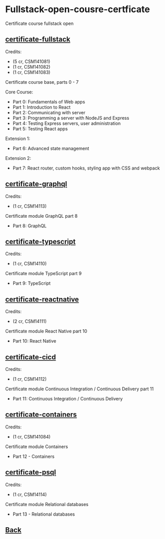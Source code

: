 # Fullstack-open-cousre-certficate

Certificate course fullstack open

## [certificate-fullstack](./certificate-fullstack.png)

Credits:

- (5 cr, CSM141081)
- (1 cr, CSM141082)
- (1 cr, CSM141083)

Certificate course base, parts 0 - 7

Core Course:

- Part 0: Fundamentals of Web apps
- Part 1: Introduction to React
- Part 2: Communicating with server
- Part 3: Programming a server with NodeJS and Express
- Part 4: Testing Express servers, user administration
- Part 5: Testing React apps

Extension 1:

- Part 6: Advanced state management

Extension 2:

- Part 7: React router, custom hooks, styling app with CSS and webpack

## [certificate-graphql](./certificate-graphql.png)

Credits:

- (1 cr, CSM14113)

Certificate module GraphQL part 8

- Part 8: GraphQL

## [certificate-typescript](./certificate-typescript.png)

Credits:

- (1 cr, CSM14110)

Certificate module TypeScript part 9

- Part 9: TypeScript

## [certificate-reactnative](./certificate-reactnative.png)

Credits:

- (2 cr, CSM14111)

Certificate module React Native part 10

- Part 10: React Native

## [certificate-cicd](./certificate-cicd.png)

Credits:

- (1 cr, CSM14112)

Certificate module Continuous Integration / Continuous Delivery part 11

- Part 11: Continuous Integration / Continuous Delivery

## [certificate-containers](./certificate-containers.png)

Credits:

- (1 cr, CSM141084)

Certificate module Containers

- Part 12 - Containers

## [certificate-psql](./certificate-psql.png)

Credits:

- (1 cr, CSM14114)

Certificate module Relational databases

- Part 13 - Relational databases

## [Back](../README.md)
